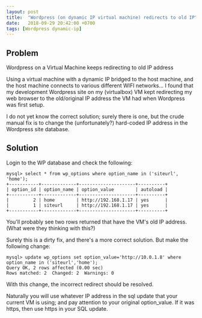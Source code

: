 ```yaml
---
layout: post
title:  "Wordpress (on dynamic IP virtual machine) redirects to old IP"
date:   2018-09-29 20:42:00 +0700
tags: [Wordpress dynamic-ip]
---
```


## Problem

Wordpress on a Virtual Machine keeps redirecting to old IP address

Using a virtual machine with a dynamic IP bridged to the host machine, and
the host machine connects to various different WIFI networks... I found that
my development Wordpress site on my (virtualbox) VM kept redirecting my web
browser to the old/original IP address the VM had when Wordpress was first
setup.

I do not yet know the correct solution; surely there is one, but the crude
manual fix is to change the (unfortunately?) hard-coded IP address in the Wordpress
site database.

## Solution

Login to the WP database and check the following:

```
mysql> select * from wp_options where option_name in ('siteurl', 'home');       
+-----------+-------------+---------------------+----------+
| option_id | option_name | option_value        | autoload |
+-----------+-------------+---------------------+----------+
|         2 | home        | http://192.168.1.17 | yes      |
|         1 | siteurl     | http://192.168.1.17 | yes      |
+-----------+-------------+---------------------+----------+
```

You'll probably see two rows returned that have the VM's old IP address.
(What were they thinking with this?)

Surely this is a dirty fix, and there's a more correct solution.  But make the
following change:

```
mysql> update wp_options set option_value='http://10.0.1.8' where option_name in ('siteurl','home');
Query OK, 2 rows affected (0.00 sec)
Rows matched: 2  Changed: 2  Warnings: 0
```

With this change, the incorrect redirect should be resolved.

Naturally you will use whatever IP address in the sql update that your current VM is using; and 
pay attention to your original option_value.  If it was https, then use https in your SQL update.
